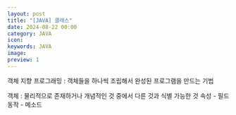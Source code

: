 ```yaml
---
layout: post
title: "[JAVA] 클래스"
date: 2024-08-22 00:00
category: JAVA
icon:
keywords: JAVA
image:
preview: 1
---
```


객체 지향 프로그래밍 : 객체들을 하나씩 조립해서 완성된 프로그램을 만드는 기법

객체 : 물리적으로 존재하거나 개념적인 것 중에서 다른 것과 식별 가능한 것
속성 - 필드
동작 - 메소드
